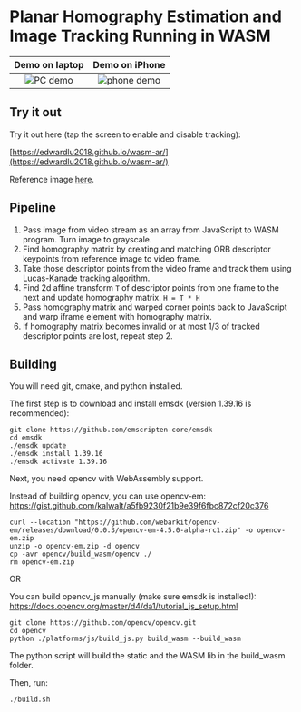 # Planar Homography Estimation and Image Tracking Running in WASM

Demo on laptop                    |  Demo on iPhone
:--------------------------------:|:-------------------------:
![PC demo](./demos/demo_pc.gif)   |  ![phone demo](./demos/demo_iphone.gif)

## Try it out

Try it out here (tap the screen to enable and disable tracking):

[https://edwardlu2018.github.io/wasm-ar/](https://edwardlu2018.github.io/wasm-ar/)

Reference image [here](https://github.com/EdwardLu2018/wasm-ar/blob/master/html/ref.jpg?raw=1).

## Pipeline

1. Pass image from video stream as an array from JavaScript to WASM program. Turn image to grayscale.
2. Find homography matrix by creating and matching ORB descriptor keypoints from reference image to video frame.
3. Take those descriptor points from the video frame and track them using Lucas-Kanade tracking algorithm.
4. Find 2d affine transform ```T``` of descriptor points from one frame to the next and update homography matrix. ```H = T * H```
5. Pass homography matrix and warped corner points back to JavaScript and warp iframe element with homography matrix.
6. If homography matrix becomes invalid or at most 1/3 of tracked descriptor points are lost, repeat step 2.

## Building

You will need git, cmake, and python installed.

The first step is to download and install emsdk (version 1.39.16 is recommended):
```shell
git clone https://github.com/emscripten-core/emsdk
cd emsdk
./emsdk update
./emsdk install 1.39.16
./emsdk activate 1.39.16
```

Next, you need opencv with WebAssembly support.

Instead of building opencv, you can use opencv-em: https://gist.github.com/kalwalt/a5fb9230f21b9e39f6fbc872cf20c376
```shell
curl --location "https://github.com/webarkit/opencv-em/releases/download/0.0.3/opencv-em-4.5.0-alpha-rc1.zip" -o opencv-em.zip
unzip -o opencv-em.zip -d opencv
cp -avr opencv/build_wasm/opencv ./
rm opencv-em.zip
```

OR

You can build opencv_js manually (make sure emsdk is installed!): https://docs.opencv.org/master/d4/da1/tutorial_js_setup.html
```shell
git clone https://github.com/opencv/opencv.git
cd opencv
python ./platforms/js/build_js.py build_wasm --build_wasm
```
The python script will build the static and the WASM lib in the build_wasm folder.

Then, run:
```shell
./build.sh
```
